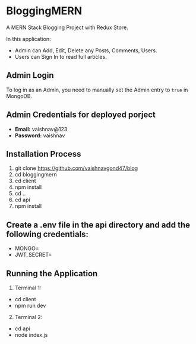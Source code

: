 # BloggingMERN

A MERN Stack Blogging Project with Redux Store.

In this application:
- Admin can Add, Edit, Delete any Posts, Comments, Users.
- Users can Sign In to read full articles.

## Admin Login

To log in as an Admin, you need to manually set the Admin entry to `true` in MongoDB.

## Admin Credentials for deployed porject

- **Email:** vaishnav@123
- **Password:** vaishnav

## Installation Process

1. git clone   https://github.com/vaishnavgond47/blog
2. cd bloggingmern
3. cd client
4. npm install
5. cd ..
6. cd api
7. npm install

## Create a .env file in the api directory and add the following credentials:
- MONGO=<Your MongoDB URL>
- JWT_SECRET=<Your JWT Secret>

## Running the Application
1. Terminal 1:
 - cd client
 - npm run dev
2. Terminal 2:
 - cd api
 - node index.js




